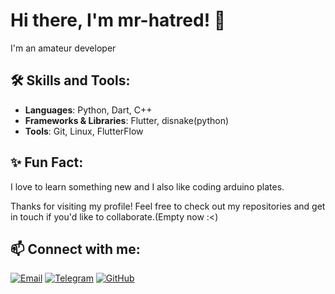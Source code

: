 # Hi there, I'm mr-hatred! 👋

I'm an amateur developer

## 🛠️ Skills and Tools:
- **Languages**: Python, Dart, C++
- **Frameworks & Libraries**: Flutter, disnake(python)
- **Tools**: Git, Linux, FlutterFlow

## ✨ Fun Fact:
I love to learn something new and I also like coding arduino plates.

Thanks for visiting my profile! Feel free to check out my repositories and get in touch if you'd like to collaborate.(Empty now :<)

## 📫 Connect with me:

[![Email](https://img.shields.io/badge/Email-D14836?style=for-the-badge&logo=gmail&logoColor=white)](mailto:groggydxd@proton.me)
[![Telegram](https://img.shields.io/badge/Telegram-2CA5E0?style=for-the-badge&logo=telegram&logoColor=white)](https://t.me/fuckhatred)
[![GitHub](https://img.shields.io/badge/GitHub-181717?style=for-the-badge&logo=github&logoColor=white)](https://github.com/mr-hatred)

